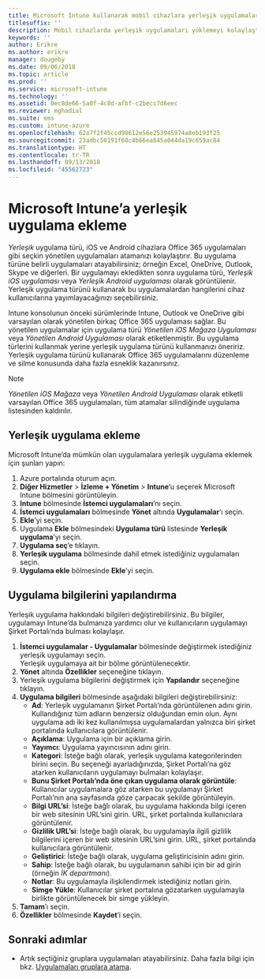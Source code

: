 ```yaml
---
title: Microsoft Intune kullanarak mobil cihazlara yerleşik uygulamalar yükleme
titlesuffix: ''
description: Mobil cihazlarda yerleşik uygulamaları yüklemeyi kolaylaştırmak için Intune’u nasıl kullanabileceğinizi öğrenin.
keywords: ''
author: Erikre
ms.author: erikre
manager: dougeby
ms.date: 09/06/2018
ms.topic: article
ms.prod: ''
ms.service: microsoft-intune
ms.technology: ''
ms.assetid: 0ec8de66-5a0f-4c8d-afbf-c2becc7d6eec
ms.reviewer: mghadial
ms.suite: ems
ms.custom: intune-azure
ms.openlocfilehash: 62a7f2f45ccd98612e56e253945974a8eb193f25
ms.sourcegitcommit: 23adbc50191f68c4b66ea845a044da19c659ac84
ms.translationtype: HT
ms.contentlocale: tr-TR
ms.lasthandoff: 09/13/2018
ms.locfileid: "45562723"
---
```

# <a name="add-built-in-apps-to-microsoft-intune"></a>Microsoft Intune’a yerleşik uygulama ekleme

*Yerleşik* uygulama türü, iOS ve Android cihazlara Office 365 uygulamaları gibi seçkin yönetilen uygulamaları atamanızı kolaylaştırır. Bu uygulama türüne belirli uygulamaları atayabilirsiniz; örneğin Excel, OneDrive, Outlook, Skype ve diğerleri. Bir uygulamayı ekledikten sonra uygulama türü, *Yerleşik iOS uygulaması* veya *Yerleşik Android uygulaması* olarak görüntülenir. Yerleşik uygulama türünü kullanarak bu uygulamalardan hangilerini cihaz kullanıcılarına yayımlayacağınızı seçebilirsiniz.

Intune konsolunun önceki sürümlerinde Intune, Outlook ve OneDrive gibi varsayılan olarak yönetilen birkaç Office 365 uygulaması sağlar. Bu yönetilen uygulamalar için uygulama türü *Yönetilen iOS Mağaza Uygulaması* veya *Yönetilen Android Uygulaması* olarak etiketlenmiştir. Bu uygulama türlerini kullanmak yerine yerleşik uygulama türünü kullanmanızı öneririz. Yerleşik uygulama türünü kullanarak Office 365 uygulamalarını düzenleme ve silme konusunda daha fazla esneklik kazanırsınız.

>[!NOTE]
>*Yönetilen iOS Mağaza* veya *Yönetilen Android Uygulaması* olarak etiketli varsayılan Office 365 uygulamaları, tüm atamalar silindiğinde uygulama listesinden kaldırılır.

## <a name="add-a-built-in-app"></a>Yerleşik uygulama ekleme

Microsoft Intune’da mümkün olan uygulamalara yerleşik uygulama eklemek için şunları yapın:
1. Azure portalında oturum açın.
2. **Diğer Hizmetler** > **İzleme + Yönetim** > **Intune**’u seçerek Microsoft Intune bölmesini görüntüleyin.
3. **Intune** bölmesinde **İstemci uygulamaları**’nı seçin.
4. **İstemci uygulamaları** bölmesinde **Yönet** altında **Uygulamalar**’ı seçin.
5. **Ekle**’yi seçin.
6. Uygulama **Ekle** bölmesindeki **Uygulama türü** listesinde **Yerleşik uygulama**’yı seçin.
7. **Uygulama seç**’e tıklayın.
8. **Yerleşik uygulama** bölmesinde dahil etmek istediğiniz uygulamaları seçin.
9. **Uygulama ekle** bölmesinde **Ekle**’yi seçin.


## <a name="configure-app-information"></a>Uygulama bilgilerini yapılandırma

Yerleşik uygulama hakkındaki bilgileri değiştirebilirsiniz. Bu bilgiler, uygulamayı Intune’da bulmanıza yardımcı olur ve kullanıcıların uygulamayı Şirket Portalı’nda bulması kolaylaşır.
1. **İstemci uygulamalar - Uygulamalar** bölmesinde değiştirmek istediğiniz yerleşik uygulamayı seçin.  
    Yerleşik uygulamaya ait bir bölme görüntülenecektir.
2. **Yönet** altında **Özellikler** seçeneğine tıklayın.
3. Yerleşik uygulama bilgilerini değiştirmek için **Yapılandır** seçeneğine tıklayın.
4. **Uygulama bilgileri** bölmesinde aşağıdaki bilgileri değiştirebilirsiniz:
    - **Ad**: Yerleşik uygulamanın Şirket Portalı’nda görüntülenen adını girin. Kullandığınız tüm adların benzersiz olduğundan emin olun. Aynı uygulama adı iki kez kullanılmışsa uygulamalardan yalnızca biri şirket portalında kullanıcılara görüntülenir.
    - **Açıklama**: Uygulama için bir açıklama girin. 
    - **Yayımcı**: Uygulama yayıncısının adını girin.
    - **Kategori**: İsteğe bağlı olarak, yerleşik uygulama kategorilerinden birini seçin. Bu seçeneği ayarladığınızda, Şirket Portalı’na göz atarken kullanıcıların uygulamayı bulmaları kolaylaşır.
    - **Bunu Şirket Portalı’nda öne çıkan uygulama olarak görüntüle**: Kullanıcılar uygulamalara göz atarken bu uygulamayı Şirket Portalı’nın ana sayfasında göze çarpacak şekilde görüntüleyin.
    - **Bilgi URL’si**: İsteğe bağlı olarak, bu uygulama hakkında bilgi içeren bir web sitesinin URL’sini girin. URL, şirket portalında kullanıcılara görüntülenir.
    - **Gizlilik URL’si**: İsteğe bağlı olarak, bu uygulamayla ilgili gizlilik bilgilerini içeren bir web sitesinin URL’sini girin. URL, şirket portalında kullanıcılara görüntülenir.
    - **Geliştirici**: İsteğe bağlı olarak, uygulama geliştiricisinin adını girin.
    - **Sahip**: İsteğe bağlı olarak, bu uygulamanın sahibi için bir ad girin (örneğin *İK departmanı*).
    - **Notlar**: Bu uygulamayla ilişkilendirmek istediğiniz notları girin.
    - **Simge Yükle**: Kullanıcılar şirket portalına gözatarken uygulamayla birlikte görüntülenecek bir simge yükleyin.
4. **Tamam**’ı seçin.
5. **Özellikler** bölmesinde **Kaydet**’i seçin.

## <a name="next-steps"></a>Sonraki adımlar

- Artık seçtiğiniz gruplara uygulamaları atayabilirsiniz. Daha fazla bilgi için bkz. [Uygulamaları gruplara atama](apps-deploy.md).
